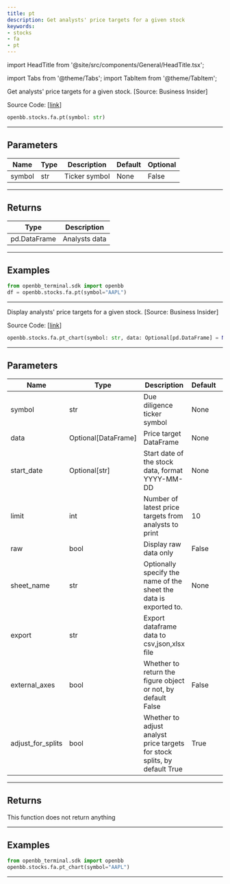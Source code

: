 ```yaml
---
title: pt
description: Get analysts' price targets for a given stock
keywords:
- stocks
- fa
- pt
---
```


import HeadTitle from '@site/src/components/General/HeadTitle.tsx';

<HeadTitle title="stocks.fa.pt - Reference | OpenBB SDK Docs" />

import Tabs from '@theme/Tabs';
import TabItem from '@theme/TabItem';

<Tabs>
<TabItem value="model" label="Model" default>

Get analysts' price targets for a given stock. [Source: Business Insider]

Source Code: [[link](https://github.com/OpenBB-finance/OpenBBTerminal/tree/main/openbb_terminal/stocks/fundamental_analysis/business_insider_model.py#L107)]

```python wordwrap
openbb.stocks.fa.pt(symbol: str)
```

---

## Parameters

| Name | Type | Description | Default | Optional |
| ---- | ---- | ----------- | ------- | -------- |
| symbol | str | Ticker symbol | None | False |


---

## Returns

| Type | Description |
| ---- | ----------- |
| pd.DataFrame | Analysts data |
---

## Examples

```python
from openbb_terminal.sdk import openbb
df = openbb.stocks.fa.pt(symbol="AAPL")
```

---



</TabItem>
<TabItem value="view" label="Chart">

Display analysts' price targets for a given stock. [Source: Business Insider]

Source Code: [[link](https://github.com/OpenBB-finance/OpenBBTerminal/tree/main/openbb_terminal/stocks/fundamental_analysis/business_insider_view.py#L71)]

```python wordwrap
openbb.stocks.fa.pt_chart(symbol: str, data: Optional[pd.DataFrame] = None, start_date: Optional[str] = None, limit: int = 10, raw: bool = False, export: str = "", sheet_name: Optional[str] = None, external_axes: bool = False, adjust_for_splits: bool = True)
```

---

## Parameters

| Name | Type | Description | Default | Optional |
| ---- | ---- | ----------- | ------- | -------- |
| symbol | str | Due diligence ticker symbol | None | False |
| data | Optional[DataFrame] | Price target DataFrame | None | True |
| start_date | Optional[str] | Start date of the stock data, format YYYY-MM-DD | None | True |
| limit | int | Number of latest price targets from analysts to print | 10 | True |
| raw | bool | Display raw data only | False | True |
| sheet_name | str | Optionally specify the name of the sheet the data is exported to. | None | True |
| export | str | Export dataframe data to csv,json,xlsx file |  | True |
| external_axes | bool | Whether to return the figure object or not, by default False | False | True |
| adjust_for_splits | bool | Whether to adjust analyst price targets for stock splits, by default True | True | True |


---

## Returns

This function does not return anything

---

## Examples

```python
from openbb_terminal.sdk import openbb
openbb.stocks.fa.pt_chart(symbol="AAPL")
```

---



</TabItem>
</Tabs>